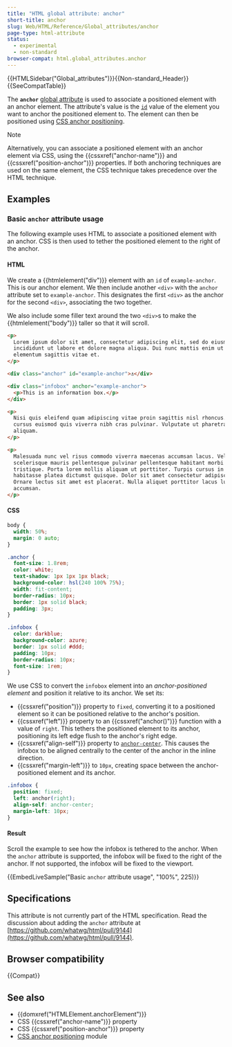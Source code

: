 ```yaml
---
title: "HTML global attribute: anchor"
short-title: anchor
slug: Web/HTML/Reference/Global_attributes/anchor
page-type: html-attribute
status:
  - experimental
  - non-standard
browser-compat: html.global_attributes.anchor
---
```


{{HTMLSidebar("Global_attributes")}}{{Non-standard_Header}}{{SeeCompatTable}}

The **`anchor`** [global attribute](/en-US/docs/Web/HTML/Reference/Global_attributes) is used to associate a positioned element with an anchor element. The attribute's value is the [`id`](/en-US/docs/Web/HTML/Reference/Global_attributes/id) value of the element you want to anchor the positioned element to. The element can then be positioned using [CSS anchor positioning](/en-US/docs/Web/CSS/CSS_anchor_positioning/Using).

> [!NOTE]
> Alternatively, you can associate a positioned element with an anchor element via CSS, using the {{cssxref("anchor-name")}} and {{cssxref("position-anchor")}} properties. If both anchoring techniques are used on the same element, the CSS technique takes precedence over the HTML technique.

## Examples

### Basic `anchor` attribute usage

The following example uses HTML to associate a positioned element with an anchor. CSS is then used to tether the positioned element to the right of the anchor.

#### HTML

We create a {{htmlelement("div")}} element with an `id` of `example-anchor`. This is our anchor element. We then include another `<div>` with the `anchor` attribute set to `example-anchor`. This designates the first `<div>` as the anchor for the second `<div>`, associating the two together.

We also include some filler text around the two `<div>`s to make the {{htmlelement("body")}} taller so that it will scroll.

```html
<p>
  Lorem ipsum dolor sit amet, consectetur adipiscing elit, sed do eiusmod tempor
  incididunt ut labore et dolore magna aliqua. Dui nunc mattis enim ut tellus
  elementum sagittis vitae et.
</p>

<div class="anchor" id="example-anchor">⚓︎</div>

<div class="infobox" anchor="example-anchor">
  <p>This is an information box.</p>
</div>

<p>
  Nisi quis eleifend quam adipiscing vitae proin sagittis nisl rhoncus. In arcu
  cursus euismod quis viverra nibh cras pulvinar. Vulputate ut pharetra sit amet
  aliquam.
</p>

<p>
  Malesuada nunc vel risus commodo viverra maecenas accumsan lacus. Vel elit
  scelerisque mauris pellentesque pulvinar pellentesque habitant morbi
  tristique. Porta lorem mollis aliquam ut porttitor. Turpis cursus in hac
  habitasse platea dictumst quisque. Dolor sit amet consectetur adipiscing elit.
  Ornare lectus sit amet est placerat. Nulla aliquet porttitor lacus luctus
  accumsan.
</p>
```

#### CSS

```css hidden
body {
  width: 50%;
  margin: 0 auto;
}

.anchor {
  font-size: 1.8rem;
  color: white;
  text-shadow: 1px 1px 1px black;
  background-color: hsl(240 100% 75%);
  width: fit-content;
  border-radius: 10px;
  border: 1px solid black;
  padding: 3px;
}

.infobox {
  color: darkblue;
  background-color: azure;
  border: 1px solid #ddd;
  padding: 10px;
  border-radius: 10px;
  font-size: 1rem;
}
```

We use CSS to convert the `infobox` element into an _anchor-positioned element_ and position it relative to its anchor. We set its:

- {{cssxref("position")}} property to `fixed`, converting it to a positioned element so it can be positioned relative to the anchor's position.
- {{cssxref("left")}} property to an {{cssxref("anchor()")}} function with a value of `right`. This tethers the positioned element to its anchor, positioning its left edge flush to the anchor's right edge.
- {{cssxref("align-self")}} property to [`anchor-center`](/en-US/docs/Web/CSS/CSS_anchor_positioning/Using#centering_on_the_anchor_using_anchor-center). This causes the infobox to be aligned centrally to the center of the anchor in the inline direction.
- {{cssxref("margin-left")}} to `10px`, creating space between the anchor-positioned element and its anchor.

```css
.infobox {
  position: fixed;
  left: anchor(right);
  align-self: anchor-center;
  margin-left: 10px;
}
```

#### Result

Scroll the example to see how the infobox is tethered to the anchor. When the `anchor` attribute is supported, the infobox will be fixed to the right of the anchor. If not supported, the infobox will be fixed to the viewport.

{{EmbedLiveSample("Basic `anchor` attribute usage", "100%", 225)}}

## Specifications

This attribute is not currently part of the HTML specification. Read the discussion about adding the `anchor` attribute at [https://github.com/whatwg/html/pull/9144](https://github.com/whatwg/html/pull/9144).

## Browser compatibility

{{Compat}}

## See also

- {{domxref("HTMLElement.anchorElement")}}
- CSS {{cssxref("anchor-name")}} property
- CSS {{cssxref("position-anchor")}} property
- [CSS anchor positioning](/en-US/docs/Web/CSS/CSS_anchor_positioning) module
